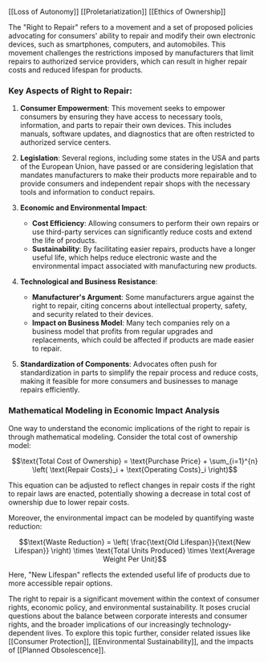 [[Loss of Autonomy]]
[[Proletariatization]]
[[Ethics of Ownership]]

The "Right to Repair" refers to a movement and a set of proposed policies advocating for consumers' ability to repair and modify their own electronic devices, such as smartphones, computers, and automobiles. This movement challenges the restrictions imposed by manufacturers that limit repairs to authorized service providers, which can result in higher repair costs and reduced lifespan for products.

### Key Aspects of Right to Repair:

1. **Consumer Empowerment**: This movement seeks to empower consumers by ensuring they have access to necessary tools, information, and parts to repair their own devices. This includes manuals, software updates, and diagnostics that are often restricted to authorized service centers.

2. **Legislation**: Several regions, including some states in the USA and parts of the European Union, have passed or are considering legislation that mandates manufacturers to make their products more repairable and to provide consumers and independent repair shops with the necessary tools and information to conduct repairs.

3. **Economic and Environmental Impact**:
   - **Cost Efficiency**: Allowing consumers to perform their own repairs or use third-party services can significantly reduce costs and extend the life of products.
   - **Sustainability**: By facilitating easier repairs, products have a longer useful life, which helps reduce electronic waste and the environmental impact associated with manufacturing new products.

4. **Technological and Business Resistance**:
   - **Manufacturer's Argument**: Some manufacturers argue against the right to repair, citing concerns about intellectual property, safety, and security related to their devices.
   - **Impact on Business Model**: Many tech companies rely on a business model that profits from regular upgrades and replacements, which could be affected if products are made easier to repair.

5. **Standardization of Components**: Advocates often push for standardization in parts to simplify the repair process and reduce costs, making it feasible for more consumers and businesses to manage repairs efficiently.

### Mathematical Modeling in Economic Impact Analysis

One way to understand the economic implications of the right to repair is through mathematical modeling. Consider the total cost of ownership model:

$$\text{Total Cost of Ownership} = \text{Purchase Price} + \sum_{i=1}^{n} \left( \text{Repair Costs}_i + \text{Operating Costs}_i \right)$$

This equation can be adjusted to reflect changes in repair costs if the right to repair laws are enacted, potentially showing a decrease in total cost of ownership due to lower repair costs.

Moreover, the environmental impact can be modeled by quantifying waste reduction:

$$\text{Waste Reduction} = \left( \frac{\text{Old Lifespan}}{\text{New Lifespan}} \right) \times \text{Total Units Produced} \times \text{Average Weight Per Unit}$$

Here, "New Lifespan" reflects the extended useful life of products due to more accessible repair options.

The right to repair is a significant movement within the context of consumer rights, economic policy, and environmental sustainability. It poses crucial questions about the balance between corporate interests and consumer rights, and the broader implications of our increasingly technology-dependent lives. To explore this topic further, consider related issues like [[Consumer Protection]], [[Environmental Sustainability]], and the impacts of [[Planned Obsolescence]].